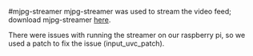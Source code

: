 #mjpg-streamer
mjpg-streamer was used to stream the video feed; download mjpg-streamer [here](https://sourceforge.net/projects/mjpg-streamer/).

There were issues with running the streamer on our raspberry pi, so we used a patch to fix the issue (input_uvc_patch).
